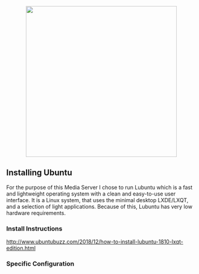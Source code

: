 <p align="center">
  <img src="https://upload.wikimedia.org/wikipedia/commons/b/b7/Lubuntu.svg" width="400" height="400">
</p>

## Installing Ubuntu

For the purpose of this Media Server I chose to run Lubuntu which is a fast and lightweight operating system with a clean and easy-to-use user interface. It is a Linux system, that uses the minimal desktop LXDE/LXQT, and a selection of light applications. Because of this, Lubuntu has very low hardware requirements.

### Install Instructions

http://www.ubuntubuzz.com/2018/12/how-to-install-lubuntu-1810-lxqt-edition.html

### Specific Configuration
